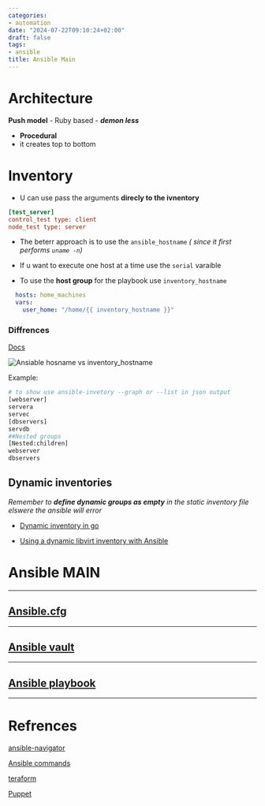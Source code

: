 ```yaml
---
categories:
- automation
date: "2024-07-22T09:10:24+02:00"
draft: false
tags:
- ansible
title: Ansible Main
---
```

# Architecture
**Push model** - Ruby based - ***demon less***
*   **Procedural**
*   it creates top to bottom

# Inventory

-   U can use pass the arguments **direcly to the ivnentory**

``` ini
[test_server]
control_test type: client
node_test type: server
```

-   The beterr approach is to use the `ansible_hostname` *( since it first performs `uname -n`)*


* If u want to execute one host at a time use the `serial` varaible

* To use the **host group** for the playbook use `inventory_hostname`

``` yaml
  hosts: home_machines
  vars:
    user_home: "/home/{{ inventory_hostname }}"
```

### Diffrences
[Docs](https://www.middlewareinventory.com/blog/ansible-inventory_hostname-ansible_hostname-variables/)

![Ansiable hosname vs
inventory_hostname](/static/a_hostname_vs_in_hostname.png)


Example:

``` bash
# to show use ansible-invetory --graph or --list in json output 
[webserver]
servera
servec
[dbservers]
servdb
##Nested groups 
[Nested:children]
webserver
dbservers
```


## Dynamic inventories

*Remember to **define dynamic groups as empty** in the static inventory
file elswere the ansible will error*

-   [Dynamic inventory in
    go](/code_snippets/dynamic_inventory_go)

-   [Using a dynamic libvirt inventory with
    Ansible](https://blog.christophersmart.com/2022/04/03/using-a-dynamic-libvirt-inventory-with-ansible/)

# Ansible MAIN 
---
## [Ansible.cfg](/ansible/ansible.cfg)
---
## [Ansible vault](/ansible/ansible_vault)
---
## [Ansible playbook](/ansible/ansible-playbook)



------------------------------------------------------------------------
# Refrences
[ansible-navigator](/ansible/ansible-navigator)

[Ansible commands](/ansible/ansible_commands)

[teraform](/cloud/terraform/terraform)

[Puppet](/Puppet)

